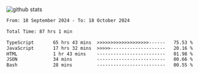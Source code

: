 
![github stats](https://github-readme-stats.vercel.app/api?username=realmahd1&show_icons=true&theme=codeSTACKr&hide_rank=true&count_private=true)

<!--START_SECTION:waka-->

```txt
From: 18 September 2024 - To: 18 October 2024

Total Time: 87 hrs 1 min

TypeScript       65 hrs 43 mins  >>>>>>>>>>>>>>>>>>>------   75.53 %
JavaScript       17 hrs 32 mins  >>>>>--------------------   20.16 %
HTML             1 hr 43 mins    -------------------------   01.98 %
JSON             34 mins         -------------------------   00.66 %
Bash             28 mins         -------------------------   00.55 %
```

<!--END_SECTION:waka-->
